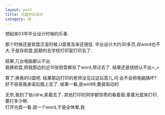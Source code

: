 ```yaml
---
layout: post
title: 光盘毕业设计
category: 闲
---
```

想起来03年毕业设计时候的乐事.

那个时候还是软盘泛滥时候,U盘普及率还很低.
毕业设计大约30多页,存word也不大.于是存软盘,屁颠的去学校打印室打印去了.

结果,几台电脑都认不出  
我换软盘,把我那边的近10张软盘都存了word,带过去了.
结果还是统统认不出=_=  

算了,换我的U盘吧.
结果那边打印的老师没见过这玩意儿,问:会不会把电脑搞坏?  
好不容易我承诺后插上去了.
结果一看,是win98,要装驱动的  

无奈,我刻了张cdrw,拿着去了.
其他打印的同学都惊奇的看着我:拿着光盘来打印,要打多少啊.  
打开光盘一看.就一个word,于是全体晕,我 